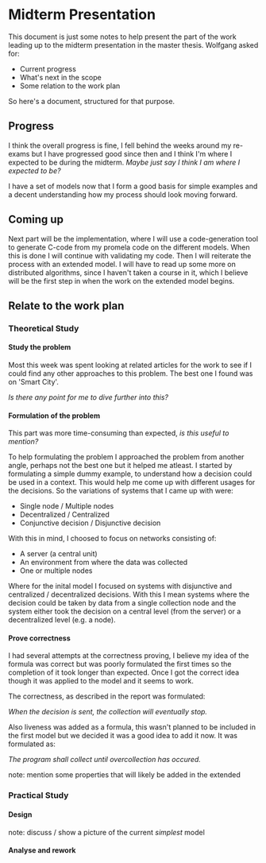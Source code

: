 # Midterm Presentation

This document is just some notes to help present the part of the work leading up to the midterm presentation in the master thesis. Wolfgang asked for:

* Current progress
* What's next in the scope
* Some relation to the work plan
 
So here's a document, structured for that purpose.

## Progress

I think the overall progress is fine, I fell behind the weeks around my re-exams but I have progressed good since then and I think I'm where I expected to be during the midterm. *Maybe just say I think I am where I expected to be?*

I have a set of models now that I form a good basis for simple examples and a decent understanding how my process should look moving forward. 

## Coming up

Next part will be the implementation, where I will use a code-generation tool to generate C-code from my promela code on the different models. When this is done I will continue with validating my code. Then I will reiterate the process with an extended model. I will have to read up some more on distributed algorithms, since I haven't taken a course in it, which I believe will be the first step in when the work on the extended model begins.

## Relate to the work plan

### Theoretical Study

#### Study the problem

Most this week was spent looking at related articles for the work to see if I could find any other approaches to this problem. The best one I found was on 'Smart City'. 

*Is there any point for me to dive further into this?*

#### Formulation of the problem

This part was more time-consuming than expected, *is this useful to mention?*

To help formulating the problem I approached the problem from another angle, perhaps not the best one but it helped me atleast. I started by formulating a simple dummy example, to understand how a decision could be used in a context. This would help me come up with different usages for the decisions. So the variations of systems that I came up with were: 

* Single node / Multiple nodes
* Decentralized / Centralized 
* Conjunctive decision / Disjunctive decision

With this in mind, I choosed to focus on networks consisting of:

* A server (a central unit)
* An environment from where the data was collected
* One or multiple nodes

Where for the inital model I focused on systems with disjunctive and centralized / decentralized decisions. With this I mean systems where the decision could be taken by data from a single collection node and the system either took the decision on a central level (from the server) or a decentralized level (e.g. a node). 

#### Prove correctness

I had several attempts at the correctness proving, I believe my idea of the formula was correct but was poorly formulated the first times so the completion of it took longer than expected. Once I got the correct idea though it was applied to the model and it seems to work.

The correctness, as described in the report was formulated:

*When the decision is sent, the collection will eventually stop.*

Also liveness was added as a formula, this wasn't planned to be included in the first model but we decided it was a good idea to add it now. It was formulated as:

*The program shall collect until overcollection has occured.*

note: mention some properties that will likely be added in the extended

### Practical Study

#### Design

note: discuss / show a picture of the current _simplest_ model

#### Analyse and rework
